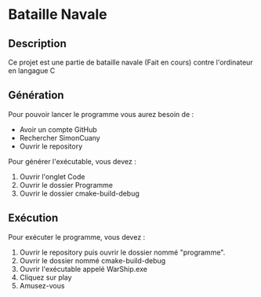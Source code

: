 #	Bataille Navale

##	Description 
Ce projet est une partie de bataille navale (Fait en cours) contre l'ordinateur en langague C 
##	Génération
Pour pouvoir lancer le programme vous aurez besoin de :
	
- Avoir un compte GitHub
- Rechercher SimonCuany
- Ouvrir le repository	

Pour générer l'exécutable, vous devez :

1. Ouvrir l'onglet Code
1. Ouvrir le dossier Programme
1. Ouvrir le dossier cmake-build-debug


## Exécution

Pour exécuter le programme, vous devez :

1. Ouvrir le repository puis ouvrir le dossier nommé "programme".
1. Ouvrir le dossier nommé cmake-build-debug
1. Ouvrir l'exécutable appelé WarShip.exe
1. Cliquez sur play
1. Amusez-vous


